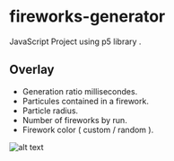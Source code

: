 # fireworks-generator

JavaScript Project using p5 library .


## Overlay
- Generation ratio millisecondes.
- Particules contained in a firework.
- Particle radius.
- Number of fireworks by run.
- Firework color ( custom / random ).

![alt text](http://f.angiva.re/Cav4i)
